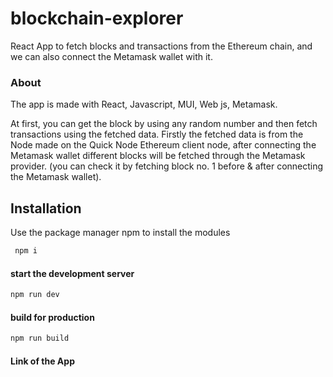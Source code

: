 # blockchain-explorer

React App to fetch blocks and transactions from the Ethereum chain, and we can also connect the Metamask wallet with it.

### About
The app is made with React, Javascript, MUI, Web js, Metamask. 

At first, you can get the block by using any random number and then fetch transactions using the fetched data. Firstly the fetched data is from the Node made on the Quick Node Ethereum client node, after connecting the Metamask wallet different blocks will be fetched through the Metamask provider. (you can check it by fetching block no. 1 before & after connecting the Metamask wallet).

## Installation
Use the package manager npm to install the modules
```js
 npm i
```
#### start the development server
```js
npm run dev
```
#### build for production
```js
npm run build
```

#### Link of the App

